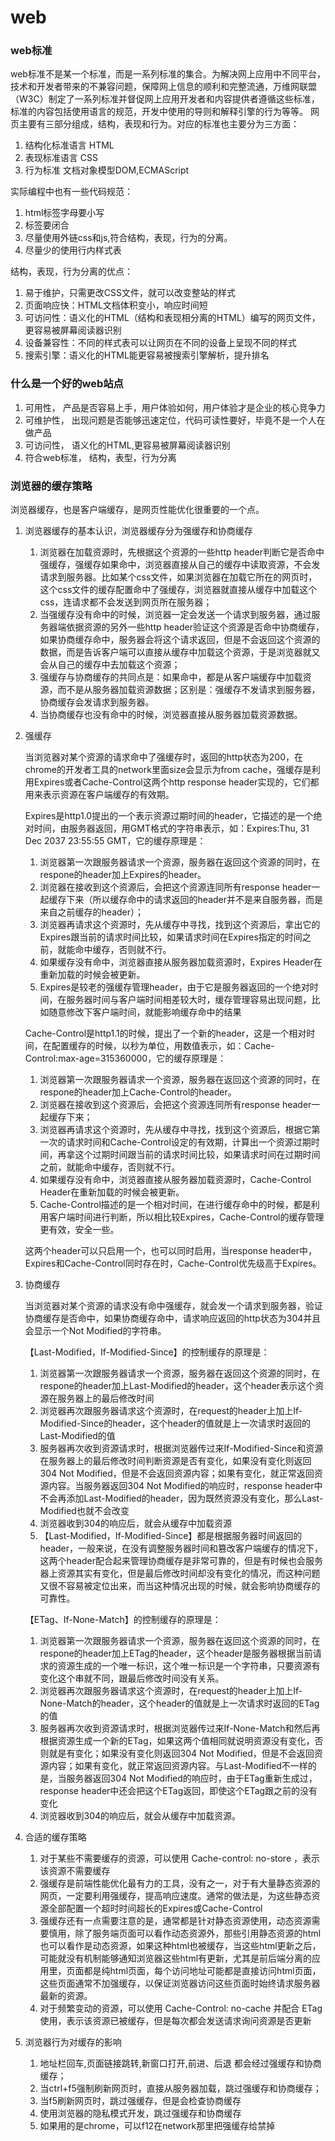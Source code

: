 # web

### web标准

web标准不是某一个标准，而是一系列标准的集合。为解决网上应用中不同平台，技术和开发者带来的不兼容问题，保障网上信息的顺利和完整流通，万维网联盟（W3C）制定了一系列标准并督促网上应用开发者和内容提供者遵循这些标准，标准的内容包括使用语言的规范，开发中使用的导则和解释引擎的行为等等。
网页主要有三部分组成，结构，表现和行为。对应的标准也主要分为三方面：

1. 结构化标准语言 HTML
2. 表现标准语言 CSS
3. 行为标准 文档对象模型DOM,ECMAScript

实际编程中也有一些代码规范：
1. html标签字母要小写
2. 标签要闭合
3. 尽量使用外链css和js,符合结构，表现，行为的分离。
4. 尽量少的使用行内样式表

结构，表现，行为分离的优点：
1. 易于维护，只需更改CSS文件，就可以改变整站的样式
2. 页面响应快：HTML文档体积变小，响应时间短
3. 可访问性：语义化的HTML（结构和表现相分离的HTML）编写的网页文件，更容易被屏幕阅读器识别
4. 设备兼容性：不同的样式表可以让网页在不同的设备上呈现不同的样式
5. 搜索引擎：语义化的HTML能更容易被搜索引擎解析，提升排名

### 什么是一个好的web站点

1. 可用性， 产品是否容易上手，用户体验如何，用户体验才是企业的核心竞争力
2. 可维护性， 出现问题是否能够迅速定位，代码可读性要好，毕竟不是一个人在做产品
3. 可访问性， 语义化的HTML,更容易被屏幕阅读器识别
4. 符合web标准， 结构，表型，行为分离


### 浏览器的缓存策略
    
浏览器缓存，也是客户端缓存，是网页性能优化很重要的一个点。

1. 浏览器缓存的基本认识，浏览器缓存分为强缓存和协商缓存
    1. 浏览器在加载资源时，先根据这个资源的一些http header判断它是否命中强缓存，强缓存如果命中，浏览器直接从自己的缓存中读取资源，不会发请求到服务器。比如某个css文件，如果浏览器在加载它所在的网页时，这个css文件的缓存配置命中了强缓存，浏览器就直接从缓存中加载这个css，连请求都不会发送到网页所在服务器；
    2. 当强缓存没有命中的时候，浏览器一定会发送一个请求到服务器，通过服务器端依据资源的另外一些http header验证这个资源是否命中协商缓存，如果协商缓存命中，服务器会将这个请求返回，但是不会返回这个资源的数据，而是告诉客户端可以直接从缓存中加载这个资源，于是浏览器就又会从自己的缓存中去加载这个资源；
    3. 强缓存与协商缓存的共同点是：如果命中，都是从客户端缓存中加载资源，而不是从服务器加载资源数据；区别是：强缓存不发请求到服务器，协商缓存会发请求到服务器。
    4. 当协商缓存也没有命中的时候，浏览器直接从服务器加载资源数据。

2. 强缓存

    当浏览器对某个资源的请求命中了强缓存时，返回的http状态为200，在chrome的开发者工具的network里面size会显示为from cache，强缓存是利用Expires或者Cache-Control这两个http response header实现的，它们都用来表示资源在客户端缓存的有效期。

    Expires是http1.0提出的一个表示资源过期时间的header，它描述的是一个绝对时间，由服务器返回，用GMT格式的字符串表示，如：Expires:Thu, 31 Dec 2037 23:55:55 GMT，它的缓存原理是：

    1. 浏览器第一次跟服务器请求一个资源，服务器在返回这个资源的同时，在respone的header加上Expires的header。
    2. 浏览器在接收到这个资源后，会把这个资源连同所有response header一起缓存下来（所以缓存命中的请求返回的header并不是来自服务器，而是来自之前缓存的header）；
    3. 浏览器再请求这个资源时，先从缓存中寻找，找到这个资源后，拿出它的Expires跟当前的请求时间比较，如果请求时间在Expires指定的时间之前，就能命中缓存，否则就不行。
    4. 如果缓存没有命中，浏览器直接从服务器加载资源时，Expires Header在重新加载的时候会被更新。
    5. Expires是较老的强缓存管理header，由于它是服务器返回的一个绝对时间，在服务器时间与客户端时间相差较大时，缓存管理容易出现问题，比如随意修改下客户端时间，就能影响缓存命中的结果

    Cache-Control是http1.1的时候，提出了一个新的header，这是一个相对时间，在配置缓存的时候，以秒为单位，用数值表示，如：Cache-Control:max-age=315360000，它的缓存原理是：

    1. 浏览器第一次跟服务器请求一个资源，服务器在返回这个资源的同时，在respone的header加上Cache-Control的header。
    2. 浏览器在接收到这个资源后，会把这个资源连同所有response header一起缓存下来；
    3. 浏览器再请求这个资源时，先从缓存中寻找，找到这个资源后，根据它第一次的请求时间和Cache-Control设定的有效期，计算出一个资源过期时间，再拿这个过期时间跟当前的请求时间比较，如果请求时间在过期时间之前，就能命中缓存，否则就不行。
    4. 如果缓存没有命中，浏览器直接从服务器加载资源时，Cache-Control Header在重新加载的时候会被更新。
    5. Cache-Control描述的是一个相对时间，在进行缓存命中的时候，都是利用客户端时间进行判断，所以相比较Expires，Cache-Control的缓存管理更有效，安全一些。

    这两个header可以只启用一个，也可以同时启用，当response header中，Expires和Cache-Control同时存在时，Cache-Control优先级高于Expires。

2. 协商缓存

    当浏览器对某个资源的请求没有命中强缓存，就会发一个请求到服务器，验证协商缓存是否命中，如果协商缓存命中，请求响应返回的http状态为304并且会显示一个Not Modified的字符串。

    【Last-Modified，If-Modified-Since】的控制缓存的原理是：

    1. 浏览器第一次跟服务器请求一个资源，服务器在返回这个资源的同时，在respone的header加上Last-Modified的header，这个header表示这个资源在服务器上的最后修改时间
    2. 浏览器再次跟服务器请求这个资源时，在request的header上加上If-Modified-Since的header，这个header的值就是上一次请求时返回的Last-Modified的值
    3. 服务器再次收到资源请求时，根据浏览器传过来If-Modified-Since和资源在服务器上的最后修改时间判断资源是否有变化，如果没有变化则返回304 Not Modified，但是不会返回资源内容；如果有变化，就正常返回资源内容。当服务器返回304 Not Modified的响应时，response header中不会再添加Last-Modified的header，因为既然资源没有变化，那么Last-Modified也就不会改变
    4. 浏览器收到304的响应后，就会从缓存中加载资源
    5. 【Last-Modified，If-Modified-Since】都是根据服务器时间返回的header，一般来说，在没有调整服务器时间和篡改客户端缓存的情况下，这两个header配合起来管理协商缓存是非常可靠的，但是有时候也会服务器上资源其实有变化，但是最后修改时间却没有变化的情况，而这种问题又很不容易被定位出来，而当这种情况出现的时候，就会影响协商缓存的可靠性。

    【ETag、If-None-Match】的控制缓存的原理是：

    1. 浏览器第一次跟服务器请求一个资源，服务器在返回这个资源的同时，在respone的header加上ETag的header，这个header是服务器根据当前请求的资源生成的一个唯一标识，这个唯一标识是一个字符串，只要资源有变化这个串就不同，跟最后修改时间没有关系。
    2. 浏览器再次跟服务器请求这个资源时，在request的header上加上If-None-Match的header，这个header的值就是上一次请求时返回的ETag的值
    3. 服务器再次收到资源请求时，根据浏览器传过来If-None-Match和然后再根据资源生成一个新的ETag，如果这两个值相同就说明资源没有变化，否则就是有变化；如果没有变化则返回304 Not Modified，但是不会返回资源内容；如果有变化，就正常返回资源内容。与Last-Modified不一样的是，当服务器返回304 Not Modified的响应时，由于ETag重新生成过，response header中还会把这个ETag返回，即使这个ETag跟之前的没有变化
    4. 浏览器收到304的响应后，就会从缓存中加载资源。

3. 合适的缓存策略
    
    1. 对于某些不需要缓存的资源，可以使用 Cache-control: no-store ，表示该资源不需要缓存
    2. 强缓存是前端性能优化最有力的工具，没有之一，对于有大量静态资源的网页，一定要利用强缓存，提高响应速度。通常的做法是，为这些静态资源全部配置一个超时时间超长的Expires或Cache-Control
    3. 强缓存还有一点需要注意的是，通常都是针对静态资源使用，动态资源需要慎用，除了服务端页面可以看作动态资源外，那些引用静态资源的html也可以看作是动态资源，如果这种html也被缓存，当这些html更新之后，可能就没有机制能够通知浏览器这些html有更新，尤其是前后端分离的应用里，页面都是纯html页面，每个访问地址可能都是直接访问html页面，这些页面通常不加强缓存，以保证浏览器访问这些页面时始终请求服务器最新的资源。
    4. 对于频繁变动的资源，可以使用 Cache-Control: no-cache 并配合 ETag 使用，表示该资源已被缓存，但是每次都会发送请求询问资源是否更新

4. 浏览器行为对缓存的影响
    1. 地址栏回车,页面链接跳转,新窗口打开,前进、后退 都会经过强缓存和协商缓存；
    2. 当ctrl+f5强制刷新网页时，直接从服务器加载，跳过强缓存和协商缓存；
    3. 当f5刷新网页时，跳过强缓存，但是会检查协商缓存
    4. 使用浏览器的隐私模式开发，跳过强缓存和协商缓存
    5. 如果用的是chrome，可以f12在network那里把强缓存给禁掉